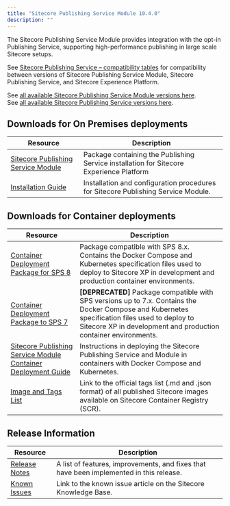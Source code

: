 ```yaml
---
title: "Sitecore Publishing Service Module 10.4.0"
description: ""
---
```


The Sitecore Publishing Service Module provides integration with the opt-in Publishing Service, supporting high-performance publishing in large scale Sitecore setups.

See [Sitecore Publishing Service – compatibility tables](https://support.sitecore.com/kb?id=kb_article_view&sysparm_article=KB0761308) for compatibility between versions of Sitecore Publishing Service Module, Sitecore Publishing Service, and Sitecore Experience Platform.
 
See [all available Sitecore Publishing Service Module versions here](/downloads/Sitecore_Publishing_Service_Module).\
See [all available Sitecore Publishing Service versions here](/downloads/Sitecore_Publishing_Service).

## Downloads for On Premises deployments

 | Resource | Description |
 | --- | --- |
 | [Sitecore Publishing Service Module](https://scdp.blob.core.windows.net/downloads/Sitecore%20Publishing%20Service%20Module/10x/Sitecore%20Publishing%20Service%20Module%201040/Sitecore%20Publishing%20Module%2010.4.0%20rev.%2000689.zip) | Package containing the Publishing Service installation for Sitecore Experience Platform |
 | [Installation Guide](https://scdp.blob.core.windows.net/downloads/Sitecore%20Publishing%20Service%20Module/10x/Sitecore%20Publishing%20Service%20Module%201040/Sitecore_Publishing_Service_Module_Installation_and_Configuration_Guide-10.4_en.pdf) | Installation and configuration procedures for Sitecore Publishing Service Module. |

## Downloads for Container deployments

 | Resource | Description |
 | --- | --- |
 | [Container Deployment Package for SPS 8](https://github.com/Sitecore/container-deployment/releases/tag/publishing%2F10.4.0.00703.467) | Package compatible with SPS 8.x. Contains the Docker Compose and Kubernetes specification files used to deploy to Sitecore XP in development and production container environments. |
 | [Container Deployment Package to SPS 7](https://github.com/Sitecore/container-deployment/releases/tag/publishing%2F10.4.0.00689.407) | **[DEPRECATED]** Package compatible with SPS versions up to 7.x. Contains the Docker Compose and Kubernetes specification files used to deploy to Sitecore XP in development and production container environments. |
 | [Sitecore Publishing Service Module Container Deployment Guide](https://scdp.blob.core.windows.net/downloads/Sitecore%20Publishing%20Service%20Module/10x/Sitecore%20Publishing%20Service%20Module%201040/Sitecore_Publishing_Service_Module_10.4_Container_Deployment_Guide.pdf) | Instructions in deploying the Sitecore Publishing Service and Module in containers with Docker Compose and Kubernetes. |
 | [Image and Tags List](https://github.com/Sitecore/docker-images/tree/master/tags) | Link to the official tags list (.md and .json format) of all published Sitecore images available on Sitecore Container Registry (SCR). |

## Release Information

 | Resource | Description |
 | --- | --- |
 | [Release Notes](/downloads/Sitecore_Publishing_Service_Module/10x/Sitecore_Publishing_Service_Module_1040/Release_Notes) | A list of features, improvements, and fixes that have been implemented in this release. |
 | [Known Issues](https://kb.sitecore.net/articles/431510) | Link to the known issue article on the Sitecore Knowledge Base. |